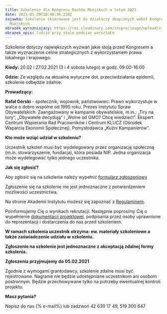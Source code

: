 ```yaml
---
title: Szkolenie dla Kongresu Ruchów Miejskich w lutym 2021
date: 2021-01-29T10:40:36.210Z
zajawka: Szkolenie skierowane jest do działaczy skupionych wokół Kongresu Ruchów
  Miejskich
obrazek_wyrozniajacy: https://res.cloudinary.com/inspro/image/upload/v1605790542/aiso/Zdj%C4%99cia%20szkolenia/startup-593341_1920_768.jpg
obrazek_opis: ludzie przy stole podczas warsztatu
---
```

Szkolenie dotyczy największych wyzwań jakie stoją przed Kongresem a także wyznaczenie celów strategicznych z wykorzystaniem prawa lokalnego i krajowego.

**Kiedy:** 20.02 i 27.02.2021 (3 i 4 sobota lutego) w godz. 09:00-16:00

**Gdzie:** Ze względu na aktualne wytyczne dot. przeciwdziałania epidemii, szkolenie odbędzie zdalnie.

**Prowadzący:** 

**Rafał Górski** - społecznik, wojownik, państwowiec. Prawo wykorzystuje w walce o dobro wspólne od 1995 roku. Prezes Instytutu Spraw Obywatelskich. Zaangażowany w kampanie obywatelskie, m.in.: „Tiry na tory”, „Obywatele decydują” i „Wolne od GMO? Chcę wiedzieć!”. Ekspert Centrum Wspierania Rad Pracowników i Centrum KLUCZ (Ośrodek Wsparcia Ekonomii Społecznej). Pomysłodawca „Kuźni Kampanierów”.

**Kto może wziąć udział w szkoleniu?**

Uczestnik szkoleń musi być wydelegowany przez organizację społeczną (m.in. stowarzyszenie, fundacja), która posiada NIP. Jedna organizacja może wydelegować tylko jednego uczestnika.

**Jak się zgłosić?**

Aby zgłosić się na szkolenie należy wypełnić [formularz zgłoszeniowy ](https://forms.gle/QDVnGAVcfetC9gTW8)

Zgłoszenie się na szkolenie nie jest jednoznaczne z potwierdzeniem możliwości uczestnictwa.

Na stronie Akademii Instytutu możesz się zapoznać z [Regulaminem](https://res.cloudinary.com/inspro/raw/upload/v1601120217/aiso/regulamin_z_zalacznikami.zip).

Poinformujemy Cię o wynikach rekrutacji. Następnie poprosimy Cię o wypełnienie [dokumentacji projektowej](https://res.cloudinary.com/inspro/raw/upload/v1595492482/aiso/dokumenty_przystapienia_do_projektu.zip), podpisania przez osoby uprawnione do reprezentacji i dostarczenia do nas przed szkoleniem.

**W ramach szkolenia uczestnik otrzyma: ew. materiały szkoleniowe a także zaświadczenie udziału w szkoleniu.** 

**Zgłoszenie na szkolenie jest jednoznaczne z akceptacją zdalnej formy szkolenia.**

**Zgłoszenia przyjmujemy do 05.02.2021**

Zgodnie z wymogami grantodawcy, szkolenie zdalne musi być rejestrowane. Nagranie nie będzie udostępniane uczestnikom ani osobom postronnym. Będzie przechowywane tylko na potrzeby ewentualnej kontroli projektu.

**Masz pytania?**

Napisz do nas {% e-mail%} lub zadzwoń 42 630 17 49, 519 300 647
